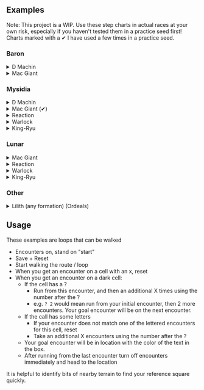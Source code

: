 ## Examples
Note: This project is a WIP. Use these step charts in actual races at your own risk, especially if you haven't tested them in a practice seed first!
Charts marked with a ✔ I have used a few times in a practice seed.


### Baron

<details>
<summary>D Machin</summary>

![](baron-dmachin.png "Baron D Machin")
</details>
<details>
<summary>Mac Giant</summary>

![](baron-macgiant.png "Baron Mac Giant")
</details>

### Mysidia

<details>
<summary>D Machin</summary>

![](mysidia-dmachin.png "Mysidia D Machin")
</details>
<details>
<summary>Mac Giant (✔)</summary>

![](mysidia-macgiant.png "Mysidia Mac Giant")
</details>
<details>
<summary>Reaction</summary>

![](mysidia-reaction.png "Mysidia Reaction")
</details>
<details>
<summary>Warlock</summary>

![](mysidia-warlock.png "Mysidia Warlock")
</details>
<details>
<summary>King-Ryu</summary>

![](mysidia-kingryu.png "Mysidia King-Ryu")
</details>

### Lunar

<details>
<summary>Mac Giant</summary>

![](lunar-macgiant.png "Lunar Mac Giant")
</details>
<details>
<summary>Reaction</summary>

![](lunar-reaction.png "Lunar Reaction")
</details>
<details>
<summary>Warlock</summary>

![](lunar-warlock.png "Lunar Warlock")
</details>
<details>
<summary>King-Ryu</summary>

![](lunar-kingryu.png "Lunar King-Ryu")
</details>

### Other

<details>
<summary>Lilith (any formation) (Ordeals)</summary>

![](ordeals-lilith.png "Ordeals Lilith")
</details>


## Usage
These examples are loops that can be walked
 - Encounters on, stand on "start"
 - Save + Reset
 - Start walking the route / loop
 - When you get an encounter on a cell with an x, reset
 - When you get an encounter on a dark cell:
    - If the cell has a ?
      - Run from this encounter, and then an additional X times using the number after the ?
      - e.g. `? 2` would mean run from your initial encounter, then 2 more encounters. Your goal encounter will be on the next encounter.
    - If the call has some letters
        - If your encounter does not match one of the lettered encounters for this cell, reset
        - Take an additional X encounters using the number after the ?
    - Your goal encounter will be in location with the color of the text in the box.
    - After running from the last encounter turn off encounters immediately and head to the location

It is helpful to identify bits of nearby terrain to find your reference square quickly.
